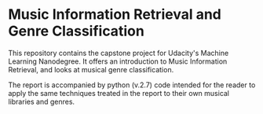 # Music Information Retrieval and Genre Classification

This repository contains the capstone project for Udacity's Machine Learning
Nanodegree. It offers an introduction to Music Information Retrieval, and
looks at musical genre classification.

The report is accompanied by python (v.2.7) code intended for the reader to
apply the same techniques treated in the report to their own musical libraries
and genres.
